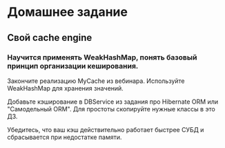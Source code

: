 ﻿# Домашнее задание
## Свой cache engine
### Научится применять WeakHashMap, понять базовый принцип организации кеширования.
Закончите реализацию MyCache из вебинара.
Используйте WeakHashMap для хранения значений.

Добавьте кэширование в DBService из задания про Hibernate ORM или "Самодельный ORM".
Для простоты скопируйте нужные классы в это ДЗ.

Убедитесь, что ваш кэш действительно работает быстрее СУБД и сбрасывается при недостатке памяти.

